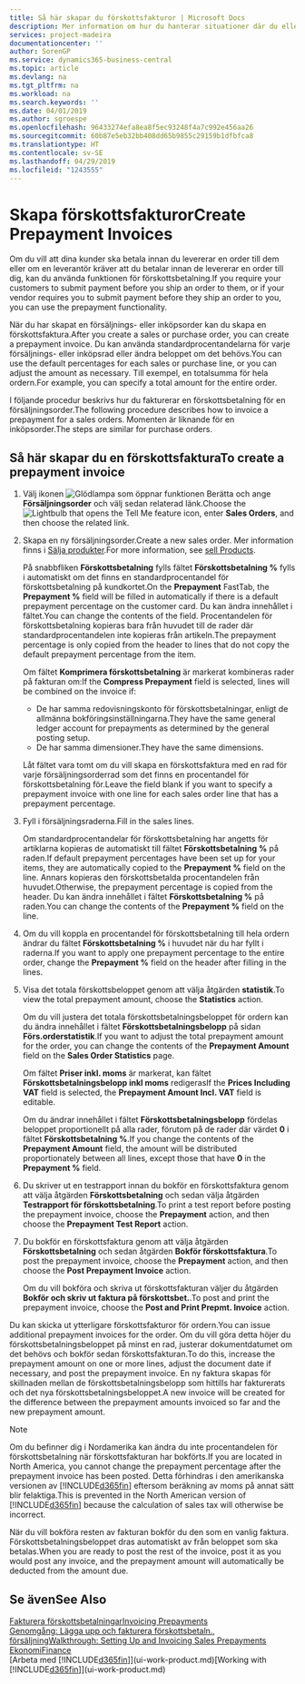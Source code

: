 ```yaml
---
title: Så här skapar du förskottsfakturor | Microsoft Docs
description: Mer information om hur du hanterar situationer där du eller leverantören kräver förskottsbetalning.
services: project-madeira
documentationcenter: ''
author: SorenGP
ms.service: dynamics365-business-central
ms.topic: article
ms.devlang: na
ms.tgt_pltfrm: na
ms.workload: na
ms.search.keywords: ''
ms.date: 04/01/2019
ms.author: sgroespe
ms.openlocfilehash: 96433274efa8ea8f5ec93248f4a7c992e456aa26
ms.sourcegitcommit: 60b87e5eb32bb408dd65b9855c29159b1dfbfca8
ms.translationtype: HT
ms.contentlocale: sv-SE
ms.lasthandoff: 04/29/2019
ms.locfileid: "1243555"
---
```

# <a name="create-prepayment-invoices"></a><span data-ttu-id="c7b06-103">Skapa förskottsfakturor</span><span class="sxs-lookup"><span data-stu-id="c7b06-103">Create Prepayment Invoices</span></span>
<span data-ttu-id="c7b06-104">Om du vill att dina kunder ska betala innan du levererar en order till dem eller om en leverantör kräver att du betalar innan de levererar en order till dig, kan du använda funktionen för förskottsbetalning.</span><span class="sxs-lookup"><span data-stu-id="c7b06-104">If you require your customers to submit payment before you ship an order to them, or if your vendor requires you to submit payment before they ship an order to you, you can use the prepayment functionality.</span></span>  

<span data-ttu-id="c7b06-105">När du har skapat en försäljnings- eller inköpsorder kan du skapa en förskottsfaktura.</span><span class="sxs-lookup"><span data-stu-id="c7b06-105">After you create a sales or purchase order, you can create a prepayment invoice.</span></span> <span data-ttu-id="c7b06-106">Du kan använda standardprocentandelarna för varje försäljnings- eller inköpsrad eller ändra beloppet om det behövs.</span><span class="sxs-lookup"><span data-stu-id="c7b06-106">You can use the default percentages for each sales or purchase line, or you can adjust the amount as necessary.</span></span> <span data-ttu-id="c7b06-107">Till exempel, en totalsumma för hela ordern.</span><span class="sxs-lookup"><span data-stu-id="c7b06-107">For example, you can specify a total amount for the entire order.</span></span>  

<span data-ttu-id="c7b06-108">I följande procedur beskrivs hur du fakturerar en förskottsbetalning för en försäljningsorder.</span><span class="sxs-lookup"><span data-stu-id="c7b06-108">The following procedure describes how to invoice a prepayment for a sales orders.</span></span> <span data-ttu-id="c7b06-109">Momenten är liknande för en inköpsorder.</span><span class="sxs-lookup"><span data-stu-id="c7b06-109">The steps are similar for purchase orders.</span></span>  

## <a name="to-create-a-prepayment-invoice"></a><span data-ttu-id="c7b06-110">Så här skapar du en förskottsfaktura</span><span class="sxs-lookup"><span data-stu-id="c7b06-110">To create a prepayment invoice</span></span>  
1. <span data-ttu-id="c7b06-111">Välj ikonen ![Glödlampa som öppnar funktionen Berätta](media/ui-search/search_small.png "Glödlampa som öppnar funktionen Berätta") och ange **Försäljningsorder** och välj sedan relaterad länk.</span><span class="sxs-lookup"><span data-stu-id="c7b06-111">Choose the ![Lightbulb that opens the Tell Me feature](media/ui-search/search_small.png "Tell me what you want to do") icon, enter **Sales Orders**, and then choose the related link.</span></span>  
2. <span data-ttu-id="c7b06-112">Skapa en ny försäljningsorder.</span><span class="sxs-lookup"><span data-stu-id="c7b06-112">Create a new sales order.</span></span> <span data-ttu-id="c7b06-113">Mer information finns i [Sälja produkter](sales-how-sell-products.md).</span><span class="sxs-lookup"><span data-stu-id="c7b06-113">For more information, see [sell Products](sales-how-sell-products.md).</span></span>  

    <span data-ttu-id="c7b06-114">På snabbfliken **Förskottsbetalning** fylls fältet **Förskottsbetalning %** fylls i automatiskt om det finns en standardprocentandel för förskottsbetalning på kundkortet.</span><span class="sxs-lookup"><span data-stu-id="c7b06-114">On the **Prepayment** FastTab, the **Prepayment %** field will be filled in automatically if there is a default prepayment percentage on the customer card.</span></span> <span data-ttu-id="c7b06-115">Du kan ändra innehållet i fältet.</span><span class="sxs-lookup"><span data-stu-id="c7b06-115">You can change the contents of the field.</span></span> <span data-ttu-id="c7b06-116">Procentandelen för förskottsbetalning kopieras bara från huvudet till de rader där standardprocentandelen inte kopieras från artikeln.</span><span class="sxs-lookup"><span data-stu-id="c7b06-116">The prepayment percentage is only copied from the header to lines that do not copy the default prepayment percentage from the item.</span></span>  

    <span data-ttu-id="c7b06-117">Om fältet **Komprimera förskottsbetalning** är markerat kombineras rader på fakturan om:</span><span class="sxs-lookup"><span data-stu-id="c7b06-117">If the **Compress Prepayment** field is selected, lines will be combined on the invoice if:</span></span>  
    - <span data-ttu-id="c7b06-118">De har samma redovisningskonto för förskottsbetalningar, enligt de allmänna bokföringsinställningarna.</span><span class="sxs-lookup"><span data-stu-id="c7b06-118">They have the same general ledger account for prepayments as determined by the general posting setup.</span></span>  
    - <span data-ttu-id="c7b06-119">De har samma dimensioner.</span><span class="sxs-lookup"><span data-stu-id="c7b06-119">They have the same dimensions.</span></span>  

    <span data-ttu-id="c7b06-120">Låt fältet vara tomt om du vill skapa en förskottsfaktura med en rad för varje försäljningsorderrad som det finns en procentandel för förskottsbetalning för.</span><span class="sxs-lookup"><span data-stu-id="c7b06-120">Leave the field blank if you want to specify a prepayment invoice with one line for each sales order line that has a prepayment percentage.</span></span>  

3. <span data-ttu-id="c7b06-121">Fyll i försäljningsraderna.</span><span class="sxs-lookup"><span data-stu-id="c7b06-121">Fill in the sales lines.</span></span>  

    <span data-ttu-id="c7b06-122">Om standardprocentandelar för förskottsbetalning har angetts för artiklarna kopieras de automatiskt till fältet **Förskottsbetalning %** på raden.</span><span class="sxs-lookup"><span data-stu-id="c7b06-122">If default prepayment percentages have been set up for your items, they are automatically copied to the **Prepayment %** field on the line.</span></span> <span data-ttu-id="c7b06-123">Annars kopieras den förskottsbetalda procentandelen från huvudet.</span><span class="sxs-lookup"><span data-stu-id="c7b06-123">Otherwise, the prepayment percentage is copied from the header.</span></span> <span data-ttu-id="c7b06-124">Du kan ändra innehållet i fältet **Förskottsbetalning %** på raden.</span><span class="sxs-lookup"><span data-stu-id="c7b06-124">You can change the contents of the **Prepayment %** field on the line.</span></span>  
4. <span data-ttu-id="c7b06-125">Om du vill koppla en procentandel för förskottsbetalning till hela ordern ändrar du fältet **Förskottsbetalning %** i huvudet när du har fyllt i raderna.</span><span class="sxs-lookup"><span data-stu-id="c7b06-125">If you want to apply one prepayment percentage to the entire order, change the **Prepayment %** field on the header after filling in the lines.</span></span>  
5. <span data-ttu-id="c7b06-126">Visa det totala förskottsbeloppet genom att välja åtgärden **statistik**.</span><span class="sxs-lookup"><span data-stu-id="c7b06-126">To view the total prepayment amount, choose the **Statistics** action.</span></span>

    <span data-ttu-id="c7b06-127">Om du vill justera det totala förskottsbetalningsbeloppet för ordern kan du ändra innehållet i fältet **Förskottsbetalningsbelopp** på sidan **Förs.orderstatistik**.</span><span class="sxs-lookup"><span data-stu-id="c7b06-127">If you want to adjust the total prepayment amount for the order, you can change the contents of the **Prepayment Amount** field on the **Sales Order Statistics** page.</span></span>  

    <span data-ttu-id="c7b06-128">Om fältet **Priser inkl. moms** är markerat, kan fältet **Förskottsbetalningsbelopp inkl moms** redigeras</span><span class="sxs-lookup"><span data-stu-id="c7b06-128">If the **Prices Including VAT** field is selected, the **Prepayment Amount Incl. VAT** field is editable.</span></span>  

    <span data-ttu-id="c7b06-129">Om du ändrar innehållet i fältet **Förskottsbetalningsbelopp** fördelas beloppet proportionellt på alla rader, förutom på de rader där värdet **0** i fältet **Förskottsbetalning %**.</span><span class="sxs-lookup"><span data-stu-id="c7b06-129">If you change the contents of the **Prepayment Amount** field, the amount will be distributed proportionately between all lines, except those that have **0** in the **Prepayment %** field.</span></span>  
6. <span data-ttu-id="c7b06-130">Du skriver ut en testrapport innan du bokför en förskottsfaktura genom att välja åtgärden **Förskottsbetalning** och sedan välja åtgärden **Testrapport för förskottsbetalning**.</span><span class="sxs-lookup"><span data-stu-id="c7b06-130">To print a test report before posting the prepayment invoice, choose the **Prepayment** action, and then choose the **Prepayment Test Report** action.</span></span>  
7. <span data-ttu-id="c7b06-131">Du bokför en förskottsfaktura genom att välja åtgärden **Förskottsbetalning** och sedan åtgärden **Bokför förskottsfaktura**.</span><span class="sxs-lookup"><span data-stu-id="c7b06-131">To post the prepayment invoice, choose the **Prepayment** action, and then choose the **Post Prepayment Invoice** action.</span></span>  

    <span data-ttu-id="c7b06-132">Om du vill bokföra och skriva ut förskottsfakturan väljer du åtgärden **Bokför och skriv ut faktura på förskottsbet.**.</span><span class="sxs-lookup"><span data-stu-id="c7b06-132">To post and print the prepayment invoice, choose the **Post and Print Prepmt. Invoice** action.</span></span>  

<span data-ttu-id="c7b06-133">Du kan skicka ut ytterligare förskottsfakturor för ordern.</span><span class="sxs-lookup"><span data-stu-id="c7b06-133">You can issue additional prepayment invoices for the order.</span></span> <span data-ttu-id="c7b06-134">Om du vill göra detta höjer du förskottsbetalningsbeloppet på minst en rad, justerar dokumentdatumet om det behövs och bokför sedan förskottsfakturan.</span><span class="sxs-lookup"><span data-stu-id="c7b06-134">To do this, increase the prepayment amount on one or more lines, adjust the document date if necessary, and post the prepayment invoice.</span></span> <span data-ttu-id="c7b06-135">En ny faktura skapas för skillnaden mellan de förskottsbetalningsbelopp som hittills har fakturerats och det nya förskottsbetalningsbeloppet.</span><span class="sxs-lookup"><span data-stu-id="c7b06-135">A new invoice will be created for the difference between the prepayment amounts invoiced so far and the new prepayment amount.</span></span>  

> [!NOTE]  
>  <span data-ttu-id="c7b06-136">Om du befinner dig i Nordamerika kan ändra du inte procentandelen för förskottsbetalning när förskottsfakturan har bokförts.</span><span class="sxs-lookup"><span data-stu-id="c7b06-136">If you are located in North America, you cannot change the prepayment percentage after the prepayment invoice has been posted.</span></span> <span data-ttu-id="c7b06-137">Detta förhindras i den amerikanska versionen av [!INCLUDE[d365fin](includes/d365fin_md.md)] eftersom beräkning av moms på annat sätt blir felaktiga.</span><span class="sxs-lookup"><span data-stu-id="c7b06-137">This is prevented in the North American version of [!INCLUDE[d365fin](includes/d365fin_md.md)] because the calculation of sales tax will otherwise be incorrect.</span></span>  

 <span data-ttu-id="c7b06-138">När du vill bokföra resten av fakturan bokför du den som en vanlig faktura. Förskottsbetalningsbeloppet dras automatiskt av från beloppet som ska betalas.</span><span class="sxs-lookup"><span data-stu-id="c7b06-138">When you are ready to post the rest of the invoice, post it as you would post any invoice, and the prepayment amount will automatically be deducted from the amount due.</span></span>  

## <a name="see-also"></a><span data-ttu-id="c7b06-139">Se även</span><span class="sxs-lookup"><span data-stu-id="c7b06-139">See Also</span></span>  
[<span data-ttu-id="c7b06-140">Fakturera förskottsbetalningar</span><span class="sxs-lookup"><span data-stu-id="c7b06-140">Invoicing Prepayments</span></span>](finance-invoice-prepayments.md)  
[<span data-ttu-id="c7b06-141">Genomgång: Lägga upp och fakturera förskottsbetaln., försäljning</span><span class="sxs-lookup"><span data-stu-id="c7b06-141">Walkthrough: Setting Up and Invoicing Sales Prepayments</span></span>](walkthrough-setting-up-and-invoicing-sales-prepayments.md)  
[<span data-ttu-id="c7b06-142">Ekonomi</span><span class="sxs-lookup"><span data-stu-id="c7b06-142">Finance</span></span>](finance.md)  
<span data-ttu-id="c7b06-143">[Arbeta med [!INCLUDE[d365fin](includes/d365fin_md.md)]](ui-work-product.md)</span><span class="sxs-lookup"><span data-stu-id="c7b06-143">[Working with [!INCLUDE[d365fin](includes/d365fin_md.md)]](ui-work-product.md)</span></span>
